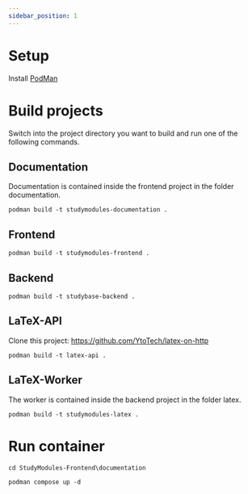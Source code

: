 ```yaml
---
sidebar_position: 1
---
```


# Setup

Install [PodMan](https://podman-desktop.io)


# Build projects
Switch into the project directory you want to build and run one of the following commands.

## Documentation
Documentation is contained inside the frontend project in the folder documentation.

```shell
podman build -t studymodules-documentation .
```

## Frontend
```shell
podman build -t studymodules-frontend .
```

## Backend
```shell
podman build -t studybase-backend .
```

## LaTeX-API
Clone this project: https://github.com/YtoTech/latex-on-http

```shell
podman build -t latex-api .
```

## LaTeX-Worker
The worker is contained inside the backend project in the folder latex.

```shell
podman build -t studymodules-latex .
```

# Run container
```shell
cd StudyModules-Frontend\documentation
```

```shell
podman compose up -d
```
